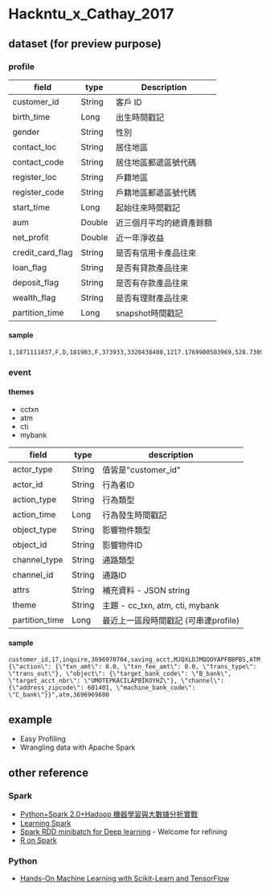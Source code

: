 # Hackntu_x_Cathay_2017

## dataset (for preview purpose)

### profile

| field            | type   | Description              |
|------------------|--------|--------------------------|
| customer_id      | String | 客戶 ID                  |
| birth_time       | Long   | 出生時間戳記              |
| gender           | String | 性別                     |
| contact_loc      | String | 居住地區                  |
| contact_code     | String | 居住地區郵遞區號代碼       |
| register_loc     | String | 戶籍地區                  |
| register_code    | String | 戶籍地區郵遞區號代碼     |
| start_time       | Long   | 起始往來時間戳記         |
| aum              | Double | 近三個月平均的總資產餘額 |
| net_profit       | Double | 近一年淨收益             |
| credit_card_flag | String | 是否有信用卡產品往來     |
| loan_flag        | String | 是否有貸款產品往來       |
| deposit_flag     | String | 是否有存款產品往來       |
| wealth_flag      | String | 是否有理財產品往來       |
| partition_time   | Long   | snapshot時間戳記     |

#### sample
```
1,1871111837,F,D,181903,F,373933,3320438400,1217.1769900503969,528.7309192220683,Y,Y,N,N,3696969600
```

### event
#### themes
* cctxn
* atm
* cti
* mybank

| field          | type   | description                          |
|----------------|--------|--------------------------------------|
| actor_type     | String | 值皆是"customer_id"                  |
| actor_id       | String | 行為者ID                             |
| action_type    | String | 行為類型                             |
| action_time    | Long   | 行為發生時間戳記                     |
| object_type    | String | 影響物件類型                         |
| object_id      | String | 影響物件ID                           |
| channel_type   | String | 通路類型                             |
| channel_id     | String | 通路ID                               |
| attrs          | String | 補充資料 - JSON string               |
| theme          | String | 主題 - cc_txn, atm, cti, mybank      |
| partition_time | Long   | 最近上一區段時間戳記 (可串連profile) |

#### sample
```
customer_id,17,inquire,3696970704,saving_acct,MJQXLDJMQQOYAPFBBPBS,ATM,NCZHYDSTABCUAXLYJLQZ,"{\"action\": {\"txn_amt\": 0.0, \"txn_fee_amt\": 0.0, \"trans_type\": \"trans_out\"}, \"object\": {\"target_bank_code\": \"B_bank\", \"target_acct_nbr\": \"UMOTEPKACILAPBIKOYHZ\"}, \"channel\": {\"address_zipcode\": 601401, \"machine_bank_code\": \"C_bank\"}}",atm,3696969600
```

## example
* Easy Profiling
* Wrangling data with Apache Spark

## other reference
### Spark 
* [Python+Spark 2.0+Hadoop 機器學習與大數據分析實戰](https://www.tenlong.com.tw/products/9789864341535)
* [Learning Spark](http://shop.oreilly.com/product/0636920028512.do)
* [Spark RDD minibatch for Deep learning](https://github.com/b96705008/pyspark-dl-utils/blob/master/example/Minibatch.ipynb) - Welcome for refining
* [R on Spark](http://spark.apache.org/docs/latest/sparkr.html)

### Python 
* [Hands-On Machine Learning with Scikit-Learn and TensorFlow](http://shop.oreilly.com/product/0636920052289.do)
